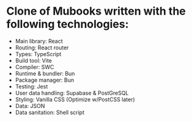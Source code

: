 # Clone of Mubooks written with the following technologies:
- Main library:			React 
- Routing:				React router
- Types:				TypeScript 
- Build tool:			Vite
- Compiler:				SWC
- Runtime & bundler:	Bun
- Package manager:		Bun
- Testing:				Jest
- User data handling:	Supabase & PostGreSQL
- Styling:				Vanilla CSS (Optimize w/PostCSS later)
- Data:					JSON
- Data sanitation:		Shell script
